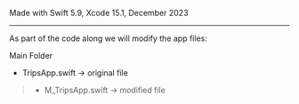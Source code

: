 Made with Swift 5.9, Xcode 15.1, December 2023

- - - -

As part of the code along we will modify the app files:

Main Folder

* TripsApp.swift -> original file
> * M_TripsApp.swift -> modified file
